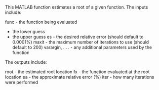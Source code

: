 This MATLAB function estimates a root of a given function. 
The inputs include:

func - the function being evaluated
 - the lower guess
 - the upper guess
es - the desired relative error (should default to 0.0001%)
maxit - the maximum number of iterations to use (should default to 200)
varargin, . . . - any additional parameters used by the function

The outputs include:

root - the estimated root location
fx - the function evaluated at the root location
ea - the approximate relative error (%)
iter - how many iterations were performed
 
